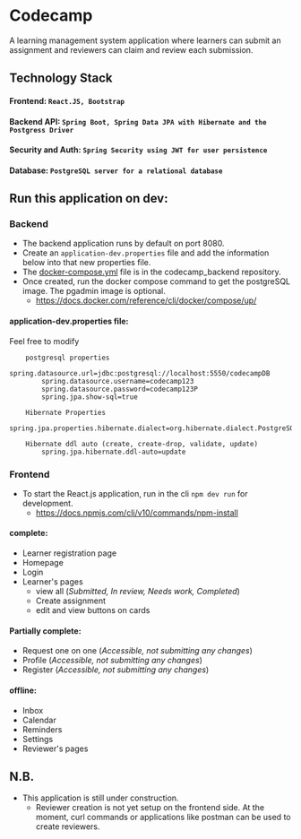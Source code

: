 # Codecamp

A learning management system application where learners can submit an assignment and reviewers can claim and review 
each submission.

## Technology Stack
#### Frontend:  `React.JS, Bootstrap`
#### Backend API: `Spring Boot, Spring Data JPA with Hibernate and the Postgress Driver`
#### Security and Auth: `Spring Security using JWT for user persistence`
#### Database: `PostgreSQL server for a relational database`

## Run this application on dev:

### Backend
- The backend application runs by default on port 8080.
- Create an `application-dev.properties` file and add the information below into that new properties file.
- The [docker-compose.yml](codecamp_backend%2Fdocker-compose.yml) file is in the codecamp_backend repository.
- Once created, run the docker compose command to get the postgreSQL image. The pgadmin image is optional.
    - https://docs.docker.com/reference/cli/docker/compose/up/
    
#### application-dev.properties file:
Feel free to modify

        postgresql properties
            spring.datasource.url=jdbc:postgresql://localhost:5550/codecampDB
            spring.datasource.username=codecamp123
            spring.datasource.password=codecamp123P
            spring.jpa.show-sql=true
        
        Hibernate Properties
            spring.jpa.properties.hibernate.dialect=org.hibernate.dialect.PostgreSQLDialect

        Hibernate ddl auto (create, create-drop, validate, update)
            spring.jpa.hibernate.ddl-auto=update

### Frontend
- To start the React.js application, run in the cli `npm dev run` for development.
  - https://docs.npmjs.com/cli/v10/commands/npm-install

#### complete:
  - Learner registration page   
  - Homepage
  - Login
  - Learner's pages
    - view all (_Submitted, In review, Needs work, Completed_)
    - Create assignment
    - edit and view buttons on cards

#### Partially complete:
  - Request one on one (_Accessible, not submitting any changes_)
  - Profile (_Accessible, not submitting any changes_)
  - Register (_Accessible, not submitting any changes_)

#### offline:
  - Inbox
  - Calendar
  - Reminders
  - Settings
  - Reviewer's pages

## N.B.
- This application is still under construction.
  - Reviewer creation is not yet setup on the frontend side. At the moment, curl commands or applications like postman can be used
    to create reviewers.